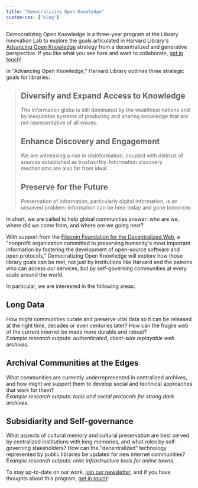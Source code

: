 ```yaml
---
title: "Democratizing Open Knowledge"
custom-css: ['blog']
---
```


<p>Democratizing Open Knowledge is a three-year program at the Library Innovation Lab to explore the goals articulated in Harvard Library's <a href="https://library.harvard.edu/about/news/2021-03-24/harvard-library-advancing-open-knowledge">Advancing Open Knowledge</a> strategy from a decentralized and generative perspective. If you like what you see here and want to collaborate, <a href="{{ site.baseurl }}/about">get in touch</a>!</p>

<p>In "Advancing Open Knowledge," Harvard Library outlines three strategic goals for libraries:</p>

<blockquote>

  <h2>Diversify and Expand Access to Knowledge</h2>

  <p>The information globe is still dominated by the wealthiest nations and by inequitable systems of producing and sharing knowledge that are not representative of all voices.</p>

  <h2>Enhance Discovery and Engagement</h2>

  <p>We are witnessing a rise in disinformation, coupled with distrust of sources established as trustworthy. Information discovery mechanisms are also far from ideal.</p>
      
  <h2>Preserve for the Future</h2>

  <p>Preservation of information, particularly digital information, is an unsolved problem: information can be here today and gone tomorrow.</p>

</blockquote>

<p>In short, we are called to help global communities answer: who are we, where did we come from, and where are we going next?</p>

<p>With support from the <a href="https://ffdweb.org/">Filecoin Foundation for the Decentralized Web</a>, a "nonprofit organization committed to preserving humanity's most important information by fostering the development of open-source software and open protocols," Democratizing Open Knowledge will explore how those library goals can be met, not just by institutions like Harvard and the patrons who can access our services, but by self-governing communities at every scale around the world.</p>

<p>In particular, we are interested in the following areas:</p>

<h2>Long Data</h2>

<p>How might communities curate and preserve vital data so it can be released at the right time, decades or even centuries later? How can the fragile web of the current internet be made more durable and robust?<br />
  <em>Example research outputs: authenticated, client-side replayable web archives.</em></p>

<h2>Archival Communities at the Edges</h2>

<p>What communities are currently underrepresented in centralized archives, and how might we support them to develop social and technical approaches that work for them?<br />
  <em>Example research outputs: tools and social protocols for strong dark archives.</em></p>

<h2>Subsidiarity and Self-governance</h2>

<p>What aspects of cultural memory and cultural preservation are best served by centralized institutions with long memories, and what roles by self-governing stakeholders? How can the "decentralized" technology represented by public libraries be updated for new internet communities?<br />
  <em>Example research outputs: civic infrastructure tools for online towns.</em></p>

<p>To stay up-to-date on our work, <a href="https://law.us3.list-manage.com/subscribe?u=4290964398813d739f2398db0&id=e097736c6f">join our newsletter</a>, and if you have thoughts about this program, <a href="{{ site.baseurl }}/about">get in touch</a>!</p>
